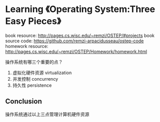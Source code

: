 # Learning 《Operating System:Three Easy Pieces》

book resource: http://pages.cs.wisc.edu/~remzi/OSTEP/#projects
book source code: https://github.com/remzi-arpacidusseau/ostep-code
homework resource: http://pages.cs.wisc.edu/~remzi/OSTEP/Homework/homework.html


操作系统有哪三个重要的点？

1. 虚拟化硬件资源 virtualization
2. 并发控制 concurrency
3. 持久性 persistence


## Conclusion

操作系统通过以上三点管理计算机硬件资源